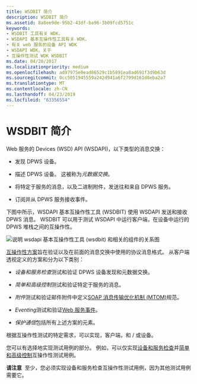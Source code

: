 ```yaml
---
title: WSDBIT 简介
description: WSDBIT 简介
ms.assetid: 8a8ee9de-95b2-43df-ba96-3b09fcd5751c
keywords:
- WSDBIT 工具有关 WDK，
- WSDAPI 基本互操作性工具有关 WDK，
- 有关 web 服务的设备 API WDK
- WSDAPI WDK，关于
- 互操作性测试 WDK WSDBIT
ms.date: 04/20/2017
ms.localizationpriority: medium
ms.openlocfilehash: ad97975e0ead86529c1b5891ea8ad691f3d9b63d
ms.sourcegitcommit: 0cc5051945559a242d941a6f2799d161d8eba2a7
ms.translationtype: MT
ms.contentlocale: zh-CN
ms.lasthandoff: 04/23/2019
ms.locfileid: "63356554"
---
```

# <a name="introduction-to-wsdbit"></a>WSDBIT 简介


Web 服务的 Devices (WSD) API (WSDAPI)，以下类型的消息交换：

-   发现 DPWS 设备。

-   描述 DPWS 设备。 这被称为*元数据交换*。

-   将特定于服务的消息，以及二进制附件，发送往和来自 DPWS 服务。

-   订阅并从 DPWS 服务接收事件。

下图中所示，WSDAPI 基本互操作性工具 (WSDBIT) 使用 WSDAPI 发送和接收 DPWS 消息。 WSDBIT 可以用于测试 WSDAPI 中运行客户端，在设备中运行的 DPWS 堆栈之间的互操作性。

![说明 wsdapi 基本互操作性工具 (wsdbit) 和相关的组件的关系图](images/wsdbit2.png)

[互操作性方案](client-scenarios-for-wsdbit.md)旨在验证以及在前面的消息交换中使用的协议消息格式。 从客户端透视定义的方案和分为以下类别：

-   *设备和服务检查*测试和验证 DPWS 设备发现和元数据交换。

-   *简单和高级控制*测试和验证特定于服务的消息。

-   *附件*测试和验证邮件附件中定义[SOAP 消息传输优化机制 (MTOM)](https://go.microsoft.com/fwlink/p/?linkid=81254)规范。

-   *Eventing*测试和验证[Web 服务事件](https://go.microsoft.com/fwlink/p/?linkid=81245)。

-   *保护通信*包括所有上述方案的元素。

根据互操作性测试的特定需求，可以实现，客户端，和 / 或设备。

您可以有选择地实现测试用例的部分。 例如，可以仅实现[设备和服务检查](device-and-service-inspection-scenarios.md)并[简单和高级控制](device-control-scenarios.md)互操作性测试用例。

**请注意**  至少，您必须实现设备和服务检查互操作性测试用例，因为其他测试用例需要它。

 

 

 





